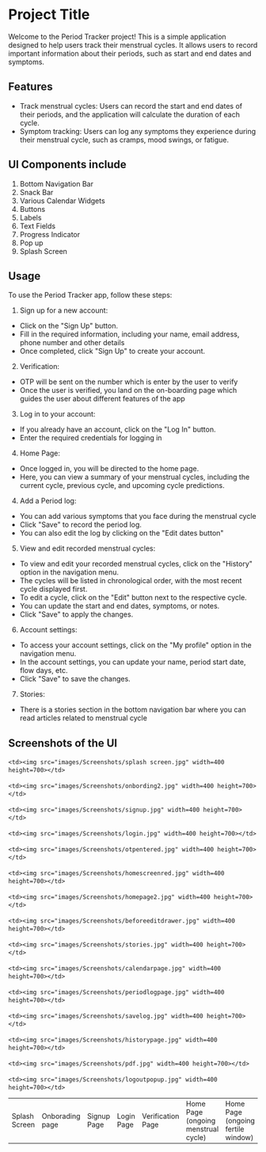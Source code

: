 
# Project Title

Welcome to the Period Tracker project! This is a simple application designed to help users track their menstrual cycles. It allows users to record important information about their periods, such as start and end dates and symptoms.

## Features

- Track menstrual cycles: Users can record the start and end dates of their periods, and the application will calculate the duration of each cycle.
- Symptom tracking: Users can log any symptoms they experience during their menstrual cycle, such as cramps, mood swings, or fatigue.


## UI Components include

1. Bottom Navigation Bar
3. Snack Bar
4. Various Calendar Widgets
5. Buttons
6. Labels
7. Text Fields
8. Progress Indicator
9. Pop up
10. Splash Screen

## Usage
To use the Period Tracker app, follow these steps:

1. Sign up for a new account:
- Click on the "Sign Up" button.
- Fill in the required information, including your name, email     address, phone number and other details
- Once completed, click "Sign Up" to create your account.

2. Verification:
- OTP will be sent on the number which is enter by the user to verify
- Once the user is verified, you land on the on-boarding page which guides the user about different features of the app

3. Log in to your account:
- If you already have an account, click on the "Log In" button.
- Enter the required credentials for logging in

4. Home Page:
- Once logged in, you will be directed to the home page.
- Here, you can view a summary of your menstrual cycles, including the current cycle, previous cycle, and upcoming cycle predictions.

4. Add a Period log:
- You can add various symptoms that you face during the menstrual cycle
- Click "Save" to record the period log.
- You can also edit the log by clicking on the "Edit dates button"

5. View and edit recorded menstrual cycles:
- To view and edit your recorded menstrual cycles, click on the "History" option in the navigation menu.
- The cycles will be listed in chronological order, with the most recent cycle displayed first.
- To edit a cycle, click on the "Edit" button next to the respective cycle.
- You can update the start and end dates, symptoms, or notes.
- Click "Save" to apply the changes.

6. Account settings:
- To access your account settings, click on the "My profile" option in the navigation menu.
- In the account settings, you can update your name, period start date, flow days, etc.
- Click "Save" to save the changes.

7. Stories:
- There is a stories section in the bottom navigation bar where you can read articles related to menstrual cycle

## Screenshots of the UI

<table>

<tr>

  <td>Splash Screen</td>

  <td>Onborading page</td>

  <td>Signup Page</td>

  <td>Login Page</td>

  <td>Verification Page</td>

  <td>Home Page (ongoing menstrual cycle)</td>

  <td>Home Page (ongoing fertile window)</td>

  <td>Side menu</td>

  <td>Stories page</td>

  <td>Calendar Page</td>

  <td>Period logs</td>

  <td>Period logs</td>

  <td>History Page</td>

  <td>Downloaded PDF</td>

  <td>Logout popup</td>

  </tr>

  <tr>

    <td><img src="images/Screenshots/splash screen.jpg" width=400 height=700></td>

    <td><img src="images/Screenshots/onbording2.jpg" width=400 height=700></td>

    <td><img src="images/Screenshots/signup.jpg" width=400 height=700></td>

    <td><img src="images/Screenshots/login.jpg" width=400 height=700></td>

    <td><img src="images/Screenshots/otpentered.jpg" width=400 height=700></td>

    <td><img src="images/Screenshots/homescreenred.jpg" width=400 height=700></td>

    <td><img src="images/Screenshots/homepage2.jpg" width=400 height=700></td>

    <td><img src="images/Screenshots/beforeeditdrawer.jpg" width=400 height=700></td> 

    <td><img src="images/Screenshots/stories.jpg" width=400 height=700></td>

    <td><img src="images/Screenshots/calendarpage.jpg" width=400 height=700></td>

    <td><img src="images/Screenshots/periodlogpage.jpg" width=400 height=700></td> 

    <td><img src="images/Screenshots/savelog.jpg" width=400 height=700></td> 

    <td><img src="images/Screenshots/historypage.jpg" width=400 height=700></td> 

    <td><img src="images/Screenshots/pdf.jpg" width=400 height=700></td> 

    <td><img src="images/Screenshots/logoutpopup.jpg" width=400 height=700></td> 

  </tr>

  </table>

